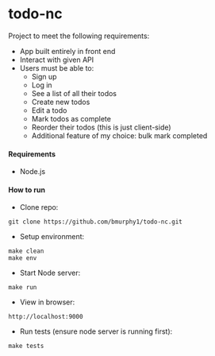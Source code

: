 # todo-nc

Project to meet the following requirements:

- App built entirely in front end
- Interact with given API
- Users must be able to:
	- Sign up
	- Log in
	- See a list of all their todos
	- Create new todos
	- Edit a todo
	- Mark todos as complete
	- Reorder their todos (this is just client-side)
	- Additional feature of my choice: bulk mark completed

#### Requirements
- Node.js

#### How to run
- Clone repo:
```
git clone https://github.com/bmurphy1/todo-nc.git
```
- Setup environment:
```
make clean
make env
```
- Start Node server:
```
make run
```
- View in browser:
```
http://localhost:9000
```
- Run tests (ensure node server is running first):
```
make tests
```